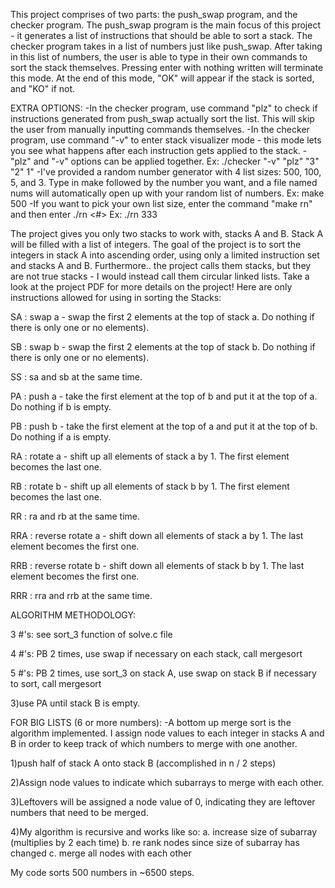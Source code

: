 This project comprises of two parts: the push_swap program, and the checker program.
The push_swap program is the main focus of this project - it generates a list of instructions that should be able
to sort a stack.
The checker program takes in a list of numbers just like push_swap. After taking in this list of numbers, the user is
able to type in their own commands to sort the stack themselves. Pressing enter with nothing written will terminate this
mode. At the end of this mode, "OK" will appear if the stack is sorted, and "KO" if not.

EXTRA OPTIONS:
-In the checker program, use command "plz" to check if instructions generated from push_swap actually sort the list. This
 will skip the user from manually inputting commands themselves.
-In the checker program, use command "-v" to enter stack visualizer mode - this mode lets you see what happens after each     instruction gets applied
 to the stack.
-"plz" and "-v" options can be applied together. Ex: ./checker "-v" "plz" "3" "2" 1"
-I've provided a random number generator with 4 list sizes: 500, 100, 5, and 3. Type in make followed by the number
 you want, and a file named nums will automatically open up with your random list of numbers. 
  Ex: make 500
 -If you want to pick your own list size, enter the command "make rn" and then enter ./rn <#>
  Ex: ./rn 333

The project gives you only two stacks to work with, stacks A and B.
Stack A will be filled with a list of integers. The goal of the project is to sort the integers in stack A into ascending order, using only a limited instruction set and stacks A and B. Furthermore.. the project calls them stacks, but they are not true stacks - I would instead call them circular linked lists.
Take a look at the project PDF for more details on the project!
Here are only instructions allowed for using in sorting the Stacks:

SA : swap a - swap the first 2 elements at the top of stack a. Do nothing if there is only one or no elements).

SB : swap b - swap the first 2 elements at the top of stack b. Do nothing if there is only one or no elements).

SS : sa and sb at the same time.

PA : push a - take the first element at the top of b and put it at the top of a. Do
     nothing if b is empty.
     
PB : push b - take the first element at the top of a and put it at the top of b. Do
     nothing if a is empty.
     
RA : rotate a - shift up all elements of stack a by 1. The first element becomes
     the last one.
     
RB : rotate b - shift up all elements of stack b by 1. The first element becomes the last one.

RR : ra and rb at the same time.

RRA : reverse rotate a - shift down all elements of stack a by 1. The last element becomes the first one.

RRB : reverse rotate b - shift down all elements of stack b by 1. The last element becomes the first one.

RRR : rra and rrb at the same time.

ALGORITHM METHODOLOGY:

3 #'s: see sort_3 function of solve.c file

4 #'s: PB 2 times, use swap if necessary on each stack, call mergesort

5 #'s: PB 2 times, use sort_3 on stack A, use swap on stack B if necessary to sort, call mergesort

3)use PA until stack B is empty.

FOR BIG LISTS (6 or more numbers):
-A bottom up merge sort is the algorithm implemented. I assign node values to each integer in stacks A and B
 in order to keep track of which numbers to merge with one another.

1)push half of stack A onto stack B (accomplished in n / 2 steps)

2)Assign node values to indicate which subarrays to merge with each other.

3)Leftovers will be assigned a node value of 0, indicating they are leftover numbers that need to be merged.

4)My algorithm is recursive and works like so:
     a. increase size of subarray (multiplies by 2 each time)
     b. re rank nodes since size of subarray has changed 
     c. merge all nodes with each other

My code sorts 500 numbers in ~6500 steps.
